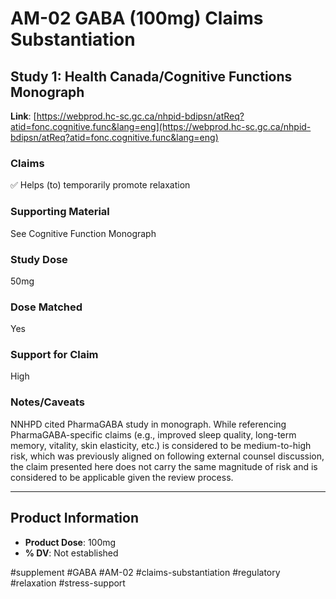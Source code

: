# AM-02 GABA (100mg) Claims Substantiation

## Study 1: Health Canada/Cognitive Functions Monograph
**Link**: [https://webprod.hc-sc.gc.ca/nhpid-bdipsn/atReq?atid=fonc.cognitive.func&lang=eng](https://webprod.hc-sc.gc.ca/nhpid-bdipsn/atReq?atid=fonc.cognitive.func&lang=eng)

### Claims
✅ Helps (to) temporarily promote relaxation

### Supporting Material
See Cognitive Function Monograph

### Study Dose
50mg

### Dose Matched
Yes

### Support for Claim
High

### Notes/Caveats
NNHPD cited PharmaGABA study in monograph. While referencing PharmaGABA-specific claims (e.g., improved sleep quality, long-term memory, vitality, skin elasticity, etc.) is considered to be medium-to-high risk, which was previously aligned on following external counsel discussion, the claim presented here does not carry the same magnitude of risk and is considered to be applicable given the review process.

---

## Product Information
- **Product Dose**: 100mg
- **% DV**: Not established

#supplement #GABA #AM-02 #claims-substantiation #regulatory #relaxation #stress-support